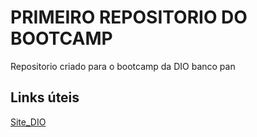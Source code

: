 # PRIMEIRO REPOSITORIO DO BOOTCAMP
Repositorio criado para o bootcamp da DIO banco pan

## Links úteis

[Site_DIO](dio.me)
